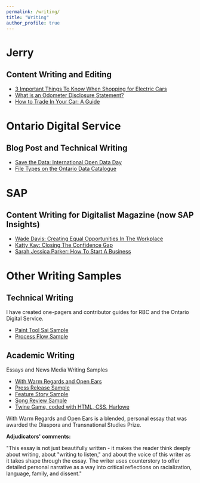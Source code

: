 ```yaml
---
permalink: /writing/
title: "Writing"
author_profile: true
---
```

# Jerry 
## Content Writing and Editing
* [3 Important Things To Know When Shopping for Electric Cars](https://getjerry.com/insights/3-important-things-to-know-when-shopping-electric-cars)
* [What is an Odometer Disclosure Statement?](https://getjerry.com/car-insurance/odometer-disclosure-statement)
* [How to Trade In Your Car: A Guide](https://getjerry.com/car-insurance/how-to-trade-in-a-car)

# Ontario Digital Service
## Blog Post and Technical Writing
* [Save the Data: International Open Data Day](https://medium.com/ontariodigital/save-the-data-international-open-data-day-9150c19da489)
* [File Types on the Ontario Data Catalogue](https://data.ontario.ca/about#training-materials)

# SAP
## Content Writing for Digitalist Magazine (now SAP Insights)
* [Wade Davis: Creating Equal Opportunities In The Workplace](https://www.digitalistmag.com/future-of-work/2018/06/19/wade-davis-creating-equal-opportunities-in-workplace-06147922/)
* [Katty Kay: Closing The Confidence Gap](https://www.digitalistmag.com/future-of-work/2018/06/05/katty-kay-closing-confidence-gap-06147920/)
* [Sarah Jessica Parker: How To Start A Business](https://www.digitalistmag.com/future-of-work/2018/05/22/sarah-jessica-parker-how-to-start-business-06060038/)

# Other Writing Samples
## Technical Writing

I have created one-pagers and contributor guides for RBC and the Ontario Digital Service.

* [Paint Tool Sai Sample](https://janeluwrites.files.wordpress.com/2021/06/f81fec_d596f1871ce142fabd401aef8b8cbb7a.pdf)
* [Process Flow Sample](https://janeluwrites.files.wordpress.com/2021/06/process-flow-for-creatr-2.png)

## Academic Writing
Essays and News Media Writing Samples

* [With Warm Regards and Open Ears](https://janeluwrites.files.wordpress.com/2021/06/with-warm-regards-and-open-ears-jane-resume.pdf)
* [Press Release Sample](https://janeluwrites.files.wordpress.com/2021/06/pr-assignment-jane-resume.pdf) 
* [Feature Story Sample](https://janeluwrites.files.wordpress.com/2021/06/feature_assignment-resume.pdf) 
* [Song Review Sample](https://janeluwrites.files.wordpress.com/2021/06/review-jane.pdf)
* [Twine Game, coded with HTML, CSS, Harlowe](https://janelu.itch.io/when-we-fall)

With Warm Regards and Open Ears is a blended, personal essay that was awarded the Diaspora and Transnational Studies Prize.

**Adjudicators' comments:**

"This essay is not just beautifully written - it makes the reader think deeply about writing, about "writing to listen," and about the voice of this writer as it takes shape through the essay. The writer uses counterstory to offer detailed personal narrative as a way into critical reflections on racialization, language, family, and dissent."
